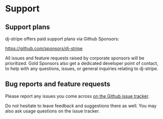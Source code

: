 # Support

## Support plans

dj-stripe offers paid support plans via Github Sponsors:

<https://github.com/sponsors/dj-stripe>

All issues and feature requests raised by corporate sponsors will be prioritized.
Gold Sponsors also get a dedicated developer point of contact, to help with any
questions, issues, or general inquiries relating to dj-stripe.

## Bug reports and feature requests

Please report any issues you come across
[on the Github issue tracker](https://github.com/dj-stripe/dj-stripe/issues).

Do not hesitate to leave feedback and suggestions there as well.
You may also ask usage questions on the issue tracker.
